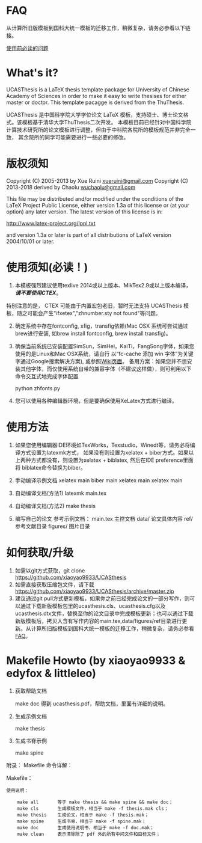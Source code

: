 FAQ
===
从计算所旧版模板到国科大统一模板的迁移工作，稍微复杂，请务必参看以下链接。

[使用前必读的问题](https://github.com/xiaoyao9933/UCASthesis/wiki)

What's it?
==========

UCASThesis is a LaTeX thesis template package for University of Chinese Academy of Sciences in order to
make it easy to write thesises for either master or doctor. This template pacagge is derived from the 
ThuThesis.

UCASThesis 是中国科学院大学学位论文 LaTeX 模板，支持硕士、博士论文格式。该模板基于清华大学ThuThesis二次开发。
本模板目前已经针对中国科学院计算技术研究所的论文模板进行调整，但由于中科院各院所的模板规范并非完全一致，
其余院所的同学可能需要进行一些必要的修改。

版权须知
========
Copyright (C) 2005-2013 by Xue Ruini <xueruini@gmail.com>
Copyright (C) 2013-2018 derived by Chaolu <wuchaolu@gmail.com>

This file may be distributed and/or modified under the
conditions of the LaTeX Project Public License, either version 1.3a
of this license or (at your option) any later version.
The latest version of this license is in:

http://www.latex-project.org/lppl.txt

and version 1.3a or later is part of all distributions of LaTeX
version 2004/10/01 or later.

使用须知(必读！)
========

1. 本模板强烈建议使用texlive 2014或以上版本、MikTex2.9或以上版本编译，***请不要使用CTEX***。
  
  特别注意的是， CTEX 可能由于内置宏包老旧，暂时无法支持 UCASThesis 模板，随之可能会产生"ifxetex","zhnumber.sty not found"等问题。

2. 确定系统中存在fontconfig, xfig，transfig依赖(Mac OSX 系统可尝试通过brew进行安装, 如brew install fontconfig, brew install transfig)。

3. 确保当前系统已安装配置SimSun，SimHei，KaiTi，FangSong字体，如果您使用的是Linux和Mac OSX系统，请自行
以“fc-cache 添加 win 字体”为关键字通过Google搜索解决方案), 或参照[Wiki页面](https://github.com/xiaoyao9933/UCASthesis/wiki)。
备用方案：如果您并不想安装其他字体，而仅使用系统自带的兼容字体（不建议这样做），则可利用以下命令交互式地完成字体配置

    python zhfonts.py

4. 您可以使用各种编辑器环境，但是要确保使用XeLatex方式进行编译。

使用方法
========
1. 如果您使用编辑器IDE环境如TexWorks，Texstudio，Winedt等，请务必将编译方式设置为latexmk方式， 如果没有则设置为xelatex + biber方式。如果以上两种方式都没有，则设置为xelatex + biblatex, 然后在IDE preference里面将 biblatex命令替换为biber。

2. 手动编译示例文档
   xelatex main
   biber main
   xelatex main
   xelatex main

3. 自动编译文档(方法1)
    latexmk main.tex

4. 自动编译文档(方法2)
    make thesis

5. 编写自己的论文
   参考示例文档：
     main.tex   主控文档
     data/      论文具体内容
     ref/       参考文献目录
     figures/   图片目录
   

如何获取/升级
=============
1. 如需以git方式获取，git clone https://github.com/xiaoyao9933/UCASthesis
2. 如需直接获取压缩包文件，请下载 https://github.com/xiaoyao9933/UCASthesis/archive/master.zip
3. 建议通过git pull方式更新模板，如果你之前已经完成论文的一部分写作，则可以通过下载新版模板包里的ucasthesis.cls、ucasthesis.cfg以及ucasthesis.dtx文件，替换至你的论文目录中完成模板更新；也可以通过下载新版模板后，拷贝入含有写作内容的main.tex,data/figures/ref目录进行更新。从计算所旧版模板到国科大统一模板的迁移工作，稍微复杂，请务必参看 [FAQ](https://github.com/xiaoyao9933/UCASthesis/wiki)。


Makefile Howto (by xiaoyao9933 & edyfox & littleleo)
====================================================
1. 获取帮助文档

   make doc   得到 ucasthesis.pdf，帮助文档，里面有详细的说明。

2. 生成示例文档

   make thesis

3. 生成书脊示例   

   make spine

附录： Makefile 命令详解：

Makefile：

    使用说明：

        make all       等于 make thesis && make spine && make doc；
        make cls       生成模板文件，相当于 make -f thesis.mak cls；
        make thesis    生成论文，相当于 make -f thesis.mak；
        make spine     生成书脊，相当于 make -f spine.mak；
        make doc       生成使用说明书，相当于 make -f doc.mak；
        make clean     表示清除除了 pdf 外的所有中间文件和目标文件；



